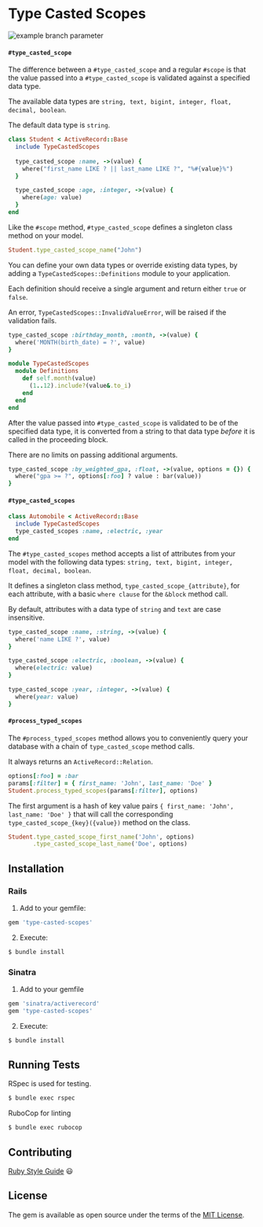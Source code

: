 # Type Casted Scopes

![example branch parameter](https://github.com/SeanJManning/type-casted-scopes/actions/workflows/build.yml/badge.svg?branch=main)

#### `#type_casted_scope`

The difference between a `#type_casted_scope` and a regular `#scope` is that the value passed into a `#type_casted_scope` is validated against a specified data type.

The available data types are `string, text, bigint, integer, float, decimal, boolean`.

The default data type is `string`.

```ruby
class Student < ActiveRecord::Base
  include TypeCastedScopes
  
  type_casted_scope :name, ->(value) {
    where("first_name LIKE ? || last_name LIKE ?", "%#{value}%") 
  }

  type_casted_scope :age, :integer, ->(value) {
    where(age: value)
  }
end
```

Like the `#scope` method, `#type_casted_scope` defines a singleton class method on your model.

```ruby
Student.type_casted_scope_name("John")
```

You can define your own data types or override existing data types, by adding a `TypeCastedScopes::Definitions` module to your application.

Each definition should receive a single argument and return either `true` or `false`. 

An error, `TypeCastedScopes::InvalidValueError`, will be raised if the validation fails.

```ruby
type_casted_scope :birthday_month, :month, ->(value) {
  where('MONTH(birth_date) = ?', value)
}

module TypeCastedScopes
  module Definitions
    def self.month(value)
      (1..12).include?(value&.to_i)
    end
  end
end
```

After the value passed into `#type_casted_scope` is validated to be of the specified data type, it is converted from a string to that data type _before_ it is called in the proceeding block.

There are no limits on passing additional arguments.

```ruby
type_casted_scope :by_weighted_gpa, :float, ->(value, options = {}) {
  where("gpa >= ?", options[:foo] ? value : bar(value))
}
```

#### `#type_casted_scopes`

```ruby
class Automobile < ActiveRecord::Base
  include TypeCastedScopes
  type_casted_scopes :name, :electric, :year
end
```

The `#type_casted_scopes` method accepts a list of attributes from your model with the following data types: `string, text, bigint, integer, float, decimal, boolean`.

It defines a singleton class method, `type_casted_scope_{attribute}`, for each attribute, with a basic `where clause` for the `&block` method call. 

By default, attributes with a data type of `string` and `text` are case insensitive.

```ruby
type_casted_scope :name, :string, ->(value) {
  where('name LIKE ?', value)
}

type_casted_scope :electric, :boolean, ->(value) {
  where(electric: value)
}

type_casted_scope :year, :integer, ->(value) {
  where(year: value)
}
```

#### `#process_typed_scopes`

The `#process_typed_scopes` method allows you to conveniently query your database with a chain of `type_casted_scope` method calls. 

It always returns an `ActiveRecord::Relation`.

```ruby
options[:foo] = :bar
params[:filter] = { first_name: 'John', last_name: 'Doe' }
Student.process_typed_scopes(params[:filter], options)
```

The first argument is a hash of key value pairs `{ first_name: 'John', last_name: 'Doe' }` that will call the corresponding `type_casted_scope_{key}({value})` method on the class.

```ruby
Student.type_casted_scope_first_name('John', options)
       .type_casted_scope_last_name('Doe', options)
```

## Installation

### Rails

1.  Add to your gemfile:

```ruby
gem 'type-casted-scopes'
```

2.  Execute:

```sh
$ bundle install
```
### Sinatra

1. Add to your gemfile

```ruby
gem 'sinatra/activerecord'
gem 'type-casted-scopes'
```

2.  Execute:

```sh
$ bundle install
```

## Running Tests

RSpec is used for testing.

```sh
$ bundle exec rspec
```

RuboCop for linting

```sh
$ bundle exec rubocop
```

## Contributing

<a href="https://rubystyle.guide/">Ruby Style Guide</a> :smiley:

## License

The gem is available as open source under the terms of the <a href="http://opensource.org/licenses/MIT">MIT License</a>.
